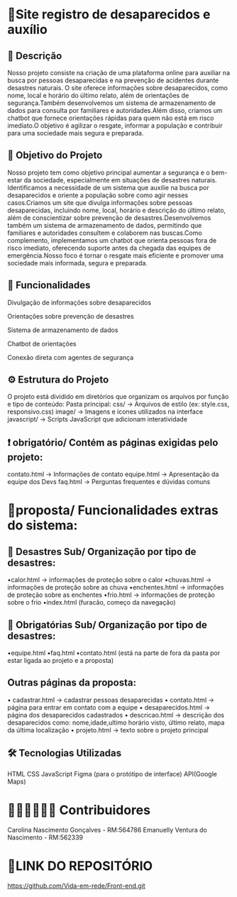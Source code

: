 # 📢Site registro de desaparecidos e auxílio

## 🧷 Descrição
Nosso projeto consiste na criação de uma plataforma online para auxiliar na busca por pessoas desaparecidas e na prevenção de acidentes durante desastres naturais. O site oferece informações sobre desaparecidos, como nome, local e horário do último relato, além de orientações de segurança.Também desenvolvemos um sistema de armazenamento de dados para consulta por familiares e autoridades.Além disso, criamos um chatbot que fornece orientações rápidas para quem não está em risco imediato.O objetivo é agilizar o resgate, informar a população e contribuir para uma sociedade mais segura e preparada.

## 📌 Objetivo do Projeto
Nosso projeto tem como objetivo principal aumentar a segurança e o bem-estar da sociedade, especialmente em situações de desastres naturais. Identificamos a necessidade de um sistema que auxilie na busca por desaparecidos e oriente a população sobre como agir nesses casos.Criamos um site que divulga informações sobre pessoas desaparecidas, incluindo nome, local, horário e descrição do último relato, além de conscientizar sobre prevenção de desastres.Desenvolvemos também um sistema de armazenamento de dados, permitindo que familiares e autoridades consultem e colaborem nas buscas.Como complemento, implementamos um chatbot que orienta pessoas fora de risco imediato, oferecendo suporte antes da chegada das equipes de emergência.Nosso foco é tornar o resgate mais eficiente e promover uma sociedade mais informada, segura e preparada.

## 🚀 Funcionalidades
Divulgação de informações sobre desaparecidos

Orientações sobre prevenção de desastres

Sistema de armazenamento de dados

Chatbot de orientações

Conexão direta com agentes de segurança

## ⚙️ Estrutura do Projeto

O projeto está dividido em diretórios que organizam os arquivos por função e tipo de conteúdo:
Pasta principal:
css/ → Arquivos de estilo (ex: style.css, responsivo.css)
image/ → Imagens e ícones utilizados na interface
javascript/ → Scripts JavaScript que adicionam interatividade

## ❗️ obrigatório/ Contém as páginas exigidas pelo projeto:

contato.html → Informações de contato
equipe.html → Apresentação da equipe dos Devs
faq.html → Perguntas frequentes e dúvidas comuns

# 🔗proposta/ Funcionalidades extras do sistema:

## 📁 Desastres Sub/ Organização por tipo de desastres: 

•calor.html → informações de proteção sobre o calor
•chuvas.html → informações de proteção sobre as chuva
•enchentes.html → informações de proteção sobre as enchentes
•frio.html → informações de proteção sobre o frio
•index.html (furacão, começo da navegação)

## 📁 Obrigatórias Sub/ Organização por tipo de desastres: 

•equipe.html
•faq.html
•contato.html (está na parte de fora da pasta por estar ligada ao projeto e a proposta)

## Outras páginas da proposta:
• cadastrar.html → cadastrar pessoas desaparecidas
• contato.html → página para entrar em contato com a equipe
• desaparecidos.html → página dos desaparecidos cadastrados
• descricao.html → descrição dos desaparecidos como: nome,idade,ultimo horário visto, último relato, mapa da última localização
• projeto.html → texto sobre o projeto principal

## 🛠️ Tecnologias Utilizadas
HTML
CSS
JavaScript
Figma (para o protótipo de interface)
API(Google Maps)

# 🙋🏾‍♀️🙋🏾‍♀️ Contribuidores
Carolina Nascimento Gonçalves - RM:564786
Emanuelly Ventura do Nascimento - RM:562339
# 📎LINK DO REPOSITÓRIO
https://github.com/Vida-em-rede/Front-end.git
